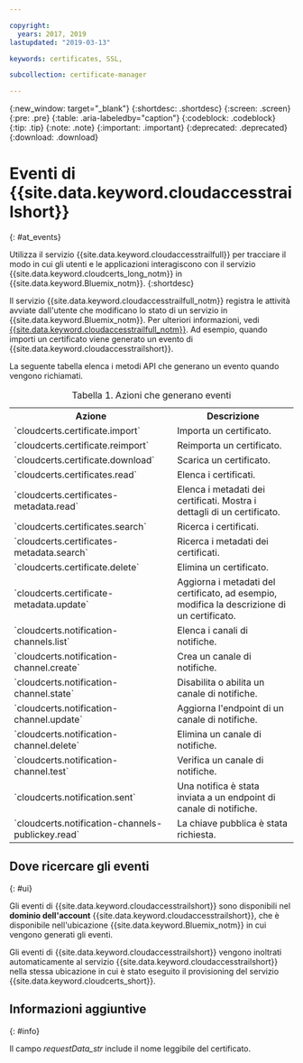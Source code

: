 ```yaml
---

copyright:
  years: 2017, 2019
lastupdated: "2019-03-13"

keywords: certificates, SSL, 

subcollection: certificate-manager

---
```


{:new_window: target="_blank"}
{:shortdesc: .shortdesc}
{:screen: .screen}
{:pre: .pre}
{:table: .aria-labeledby="caption"}
{:codeblock: .codeblock}
{:tip: .tip}
{:note: .note}
{:important: .important}
{:deprecated: .deprecated}
{:download: .download}

# Eventi di {{site.data.keyword.cloudaccesstrailshort}}  
{: #at_events}

Utilizza il servizio {{site.data.keyword.cloudaccesstrailfull}} per tracciare il modo in cui gli utenti e le applicazioni interagiscono con il servizio {{site.data.keyword.cloudcerts_long_notm}} in {{site.data.keyword.Bluemix_notm}}.
{:shortdesc}

Il servizio {{site.data.keyword.cloudaccesstrailfull_notm}} registra le attività avviate dall'utente che modificano lo stato di un servizio in {{site.data.keyword.Bluemix_notm}}. Per ulteriori informazioni, vedi [{{site.data.keyword.cloudaccesstrailfull_notm}}](/docs/services/cloud-activity-tracker?topic=cloud-activity-tracker-getting-started#getting-started). Ad esempio, quando importi un certificato viene generato un evento di {{site.data.keyword.cloudaccesstrailshort}}.

La seguente tabella elenca i metodi API che generano un evento quando vengono richiamati.

<table>
  <caption>Tabella 1. Azioni che generano eventi</caption>
  <tr>
    <th>Azione</th>
	  <th>Descrizione</th>
  </tr>
  <tr>
    <td>`cloudcerts.certificate.import`</td>
	  <td>Importa un certificato.</td>
  </tr>
  <tr>
    <td>`cloudcerts.certificate.reimport`</td>
	  <td>Reimporta un certificato.</td>
  </tr>
  <tr>
    <td>`cloudcerts.certificate.download`</td>
	  <td>Scarica un certificato.</td>
  </tr>
  <tr>
    <td>`cloudcerts.certificates.read`</td>
	  <td>Elenca i certificati.</td>
  </tr>
  <tr>
    <td>`cloudcerts.certificates-metadata.read`</td>
	  <td>Elenca i metadati dei certificati. Mostra i dettagli di un certificato.</td>
  </tr>
  <tr>
    <td>`cloudcerts.certificates.search`</td>
	  <td>Ricerca i certificati.</td>
  </tr>
  <tr>
    <td>`cloudcerts.certificates-metadata.search`</td>
	  <td>Ricerca i metadati dei certificati.</td>
  </tr>
  <tr>
    <td>`cloudcerts.certificate.delete`</td>
	  <td>Elimina un certificato.</td>
  </tr>
  <tr>
    <td>`cloudcerts.certificate-metadata.update`</td>
	  <td>Aggiorna i metadati del certificato, ad esempio, modifica la descrizione di un certificato.</td>
  </tr>
  <tr>
    <td>`cloudcerts.notification-channels.list`</td>
	  <td>Elenca i canali di notifiche.</td>
  </tr>
  <tr>
    <td>`cloudcerts.notification-channel.create`</td>
	  <td>Crea un canale di notifiche.</td>
  </tr>
  <tr>
    <td>`cloudcerts.notification-channel.state`</td>
	  <td>Disabilita o abilita un canale di notifiche.</td>
  </tr>
  <tr>
    <td>`cloudcerts.notification-channel.update`</td>
	  <td>Aggiorna l'endpoint di un canale di notifiche.</td>
  </tr>
  <tr>
    <td>`cloudcerts.notification-channel.delete`</td>
	  <td>Elimina un canale di notifiche.</td>
  </tr>
  <tr>
    <td>`cloudcerts.notification-channel.test`</td>
	  <td>Verifica un canale di notifiche.</td>
  </tr>
  <tr>
    <td>`cloudcerts.notification.sent`</td>
	  <td>Una notifica è stata inviata a un endpoint di canale di notifiche.</td>
  </tr>
  <tr>
    <td>`cloudcerts.notification-channels-publickey.read`</td>
	  <td>La chiave pubblica è stata richiesta.</td>
  </tr>
</table>

## Dove ricercare gli eventi
{: #ui}

Gli eventi di {{site.data.keyword.cloudaccesstrailshort}} sono disponibili nel **dominio dell'account** {{site.data.keyword.cloudaccesstrailshort}}, che è disponibile nell'ubicazione {{site.data.keyword.Bluemix_notm}} in cui vengono generati gli eventi.

Gli eventi di {{site.data.keyword.cloudaccesstrailshort}} vengono inoltrati automaticamente al servizio {{site.data.keyword.cloudaccesstrailshort}} nella stessa ubicazione in cui è stato eseguito il provisioning del servizio {{site.data.keyword.cloudcerts_short}}.

## Informazioni aggiuntive
{: #info}

Il campo *requestData_str* include il nome leggibile del certificato.
